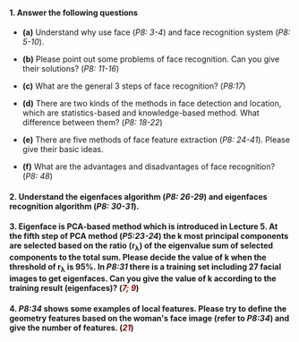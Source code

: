 #### 1. Answer the following questions ####

  + **(a)** Understand why use face (*P8: 3-4*) and face recognition system (*P8: 5-10*).

  + **(b)** Please point out some problems of face recognition. Can you give their solutions?  (*P8: 11-16*)

  + **(c)** What are the general 3 steps of face recognition?  (*P8:17*)

  + **(d)** There are two kinds of the methods in face detection and location, which  are statistics-based and knowledge-based method. What difference between them? (*P8: 18-22*)

  + **(e)** There are five methods of face feature extraction (*P8: 24-41*). Please give their basic ideas.

  + **(f)** What are the advantages and disadvantages of face recognition? (*P8: 48*)



#### 2. 	Understand the eigenfaces algorithm (*P8: 26-29*) and eigenfaces recognition algorithm (*P8: 30-31*). ####


#### 3. 	Eigenface is PCA-based method which is introduced in Lecture 5. At the fifth step of PCA method (*P5:23-24*) the k most principal components are selected based on the ratio (r<sub>λ</sub>) of the eigenvalue sum of selected components to the total sum. Please decide the value of k when the threshold of r<sub>λ</sub> is 95%.  In *P8:31* there is a training set including 27 facial images to get eigenfaces. Can you give the value of k according to the training result (eigenfaces)?  (<font color=darkred>*7; 9*</font>) ####


#### 4. 	*P8:34* shows some examples of local features. Please try to define the geometry features based on the woman's face image (refer to *P8:34*) and give the number of features.  (<font color=darkred>*21*</font>) ####




